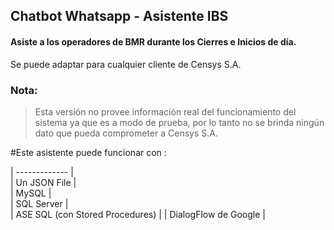 ## Chatbot Whatsapp - Asistente IBS 
#### Asiste a los operadores de BMR durante los Cierres e Inicios de día.

Se puede adaptar para cualquier cliente de Censys S.A.

### Nota:
> Esta versión no provee información real del funcionamiento del sistema ya que es a modo de prueba, por lo tanto no se brinda ningún dato que pueda comprometer a Censys S.A.

#Este asistente puede funcionar con :

| ------------- |  
| Un JSON File  |  
| MySQL         |  
| SQL Server    |  
| ASE SQL (con Stored Procedures) | 
| DialogFlow  de Google  | 



